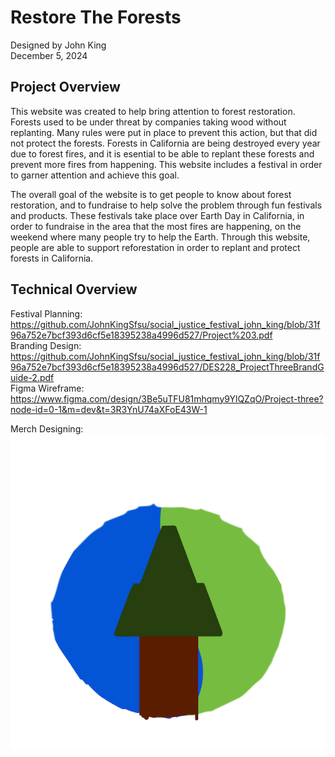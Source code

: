 # Restore The Forests
Designed by John King <br />
December 5, 2024
## Project Overview

This website was created to help bring attention to forest restoration. Forests used to be under threat by companies taking wood without replanting. Many rules were put in place to prevent this action, but that did not protect the forests. Forests in California are being destroyed every year due to forest fires, and it is esential to be able to replant these forests and prevent more fires from happening. This website includes a festival in order to garner attention and achieve this goal.

The overall goal of the website is to get people to know about forest restoration, and to fundraise to help solve the problem through fun festivals and products. These festivals take place over Earth Day in California, in order to fundraise in the area that the most fires are happening, on the weekend where many people try to help the Earth. Through this website, people are able to support reforestation in order to replant and protect forests in California.

## Technical Overview
Festival Planning: <br />
https://github.com/JohnKingSfsu/social_justice_festival_john_king/blob/31f96a752e7bcf393d6cf5e18395238a4996d527/Project%203.pdf <br />
Branding Design: <br />
https://github.com/JohnKingSfsu/social_justice_festival_john_king/blob/31f96a752e7bcf393d6cf5e18395238a4996d527/DES228_ProjectThreeBrandGuide-2.pdf <br />
Figma Wireframe: <br />
https://www.figma.com/design/3Be5uTFU81mhqmy9YlQZqO/Project-three?node-id=0-1&m=dev&t=3R3YnU74aXFoE43W-1 <br />

Merch Designing: <br />
![Mockup Artwork](Resources/thumbnail_Untitled%2013-2.png) <br />